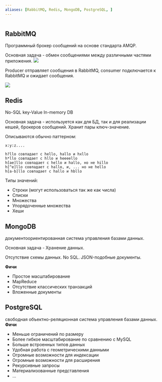 ```yaml
---
aliases: [RabbitMQ, Redis, MongoDB, PostgreSQL, ]
---
```

```py

```

## RabbitMQ
Программный брокер сообщений на основе стандарта AMQP.

Основная задача - обмен сообщениями между различными частями приложения.
![](https://i.imgur.com/3fB18aK.png)

Producer отправляет сообщения в RabbitMQ, consumer подключается к RabbitMQ и ожидает сообщения.

![](https://i.imgur.com/9kaxH4t.png)

## Redis
No-SQL key-Value In-memory DB

Основная задача - используется как для БД, так и для реализации кешей, брокеров сообщений. Хранит пары ключ-значение.

Описываются обычно паттерном:
```
x:y:z....

h?llo совпадает с hello, hallo и hxllo
h*llo совпадает с hllo и heeeello
h[ae]llo совпадает с hello и hallo, но не hillo
h[^e]llo совпадает с hallo, и, ... но не hello
h[a-b]llo совпадает с hallo и hbllo
```

Типы значений:
* Строки (могут использоваться так же как числа)
* Списки
* Множества
* Упорядоченные множества
* Хеши


## MongoDB
документоориентированная система управления базами данных.

Основная задача - Хранение данных. 

Отсутствие схемы данных.
No SQL.
JSON-подобные документы.

**Фичи**

* Простое масштабирование
* MapReduce
* Отсутствие классических транзакций
* Вложенные документы


## PostgreSQL
свободная объектно-реляционная система управления базами данных.
**Фичи**
* Меньше ограничений по размеру 
* Более гибкое масштабирование по сравнению с MySQL
* Больше встроенных типов данных
* Удобная работа с геометрическими данными
* Огромные возможности для индексации
* Огромные возможности для расширения
* Рекурсивные запросы
* Материализованные представления
* ...
